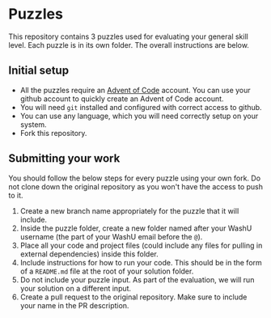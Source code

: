 # Puzzles

This repository contains 3 puzzles used for evaluating your general skill level. Each puzzle is in its own folder. The overall instructions are below.

## Initial setup

- All the puzzles require an [Advent of Code](https://adventofcode.com) account. You can use your github account to quickly create an Advent of Code account.
- You will need `git` installed and configured with correct access to github.
- You can use any language, which you will need correctly setup on your system.
- Fork this repository.

## Submitting your work

You should follow the below steps for every puzzle using your own fork. Do not clone down the original repository as you won't have the access to push to it.

1. Create a new branch name appropriately for the puzzle that it will include.
1. Inside the puzzle folder, create a new folder named after your WashU username (the part of your WashU email before the `@`).
1. Place all your code and project files (could include any files for pulling in external dependencies) inside this folder.
1. Include instructions for how to run your code. This should be in the form of a `README.md` file at the root of your solution folder.
1. Do not include your puzzle input. As part of the evaluation, we will run your solution on a different input.
1. Create a pull request to the original repository. Make sure to include your name in the PR description.


